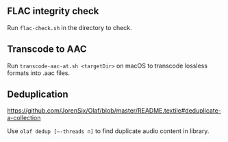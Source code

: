 ## FLAC integrity check

Run `flac-check.sh` in the directory to check.

## Transcode to AAC

Run `transcode-aac-at.sh <targetDir>` on macOS to transcode lossless formats into .aac files.

## Deduplication

https://github.com/JorenSix/Olaf/blob/master/README.textile#deduplicate-a-collection

Use `olaf dedup [–-threads n]` to find duplicate audio content in library.
